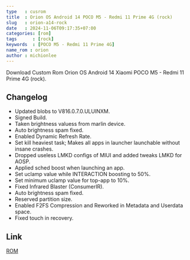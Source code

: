 ```yaml
---
type   : cusrom
title  : Orion OS Android 14 POCO M5 - Redmi 11 Prime 4G (rock)
slug   : orion-a14-rock
date   : 2024-11-06T09:17:35+07:00
categories: [rom]
tags      : [rock]
keywords  : [POCO M5 - Redmi 11 Prime 4G]
name_rom : orion
author : michionlee
---
```


Download Custom Rom Orion OS Android 14 Xiaomi POCO M5 - Redmi 11 Prime 4G (rock).

## Changelog
- Updated blobs to V816.0.7.0.ULUINXM.
- Signed Build.
- Taken brightness valuess from marlin device.
- Auto brightness spam fixed.
- Enabled Dynamic Refresh Rate.
- Set kill heaviest task; Makes all apps in launcher launchable without insane crashes.
- Dropped useless LMKD configs of MIUI and added tweaks LMKD for AOSP.
- Applied sched boost when launching an app.
- Set uclamp value while INTERACTION boosting to 50%.
- Set minimum uclamp value for top-app to 10%.
- Fixed Infrared Blaster (ConsumerIR).
- Auto brightness spam fixed.
- Reserved partition size.
- Enabled F2FS Compression and Reworked in Metadata and Userdata space.
- Fixed touch in recovery.


## Link
[ROM](https://orion-os.vercel.app/download/rock)

